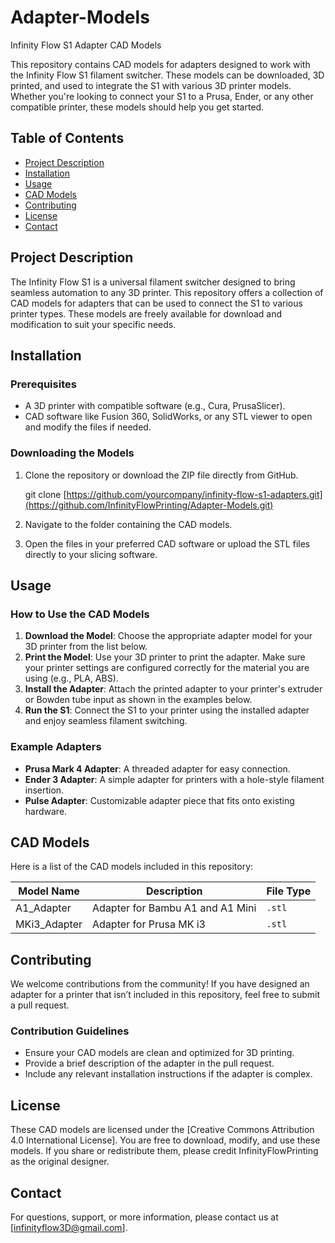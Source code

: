 # Adapter-Models
Infinity Flow S1 Adapter CAD Models

This repository contains CAD models for adapters designed to work with the Infinity Flow S1 filament switcher. These models can be downloaded, 3D printed, and used to integrate the S1 with various 3D printer models. Whether you're looking to connect your S1 to a Prusa, Ender, or any other compatible printer, these models should help you get started.

## Table of Contents
- [Project Description](#project-description)
- [Installation](#installation)
- [Usage](#usage)
- [CAD Models](#cad-models)
- [Contributing](#contributing)
- [License](#license)
- [Contact](#contact)

## Project Description

The Infinity Flow S1 is a universal filament switcher designed to bring seamless automation to any 3D printer. This repository offers a collection of CAD models for adapters that can be used to connect the S1 to various printer types. These models are freely available for download and modification to suit your specific needs.

## Installation

### Prerequisites
- A 3D printer with compatible software (e.g., Cura, PrusaSlicer).
- CAD software like Fusion 360, SolidWorks, or any STL viewer to open and modify the files if needed.

### Downloading the Models
1. Clone the repository or download the ZIP file directly from GitHub.
   
   git clone [https://github.com/yourcompany/infinity-flow-s1-adapters.git](https://github.com/InfinityFlowPrinting/Adapter-Models.git)
   
3. Navigate to the folder containing the CAD models.
4. Open the files in your preferred CAD software or upload the STL files directly to your slicing software.

## Usage

### How to Use the CAD Models
1. **Download the Model**: Choose the appropriate adapter model for your 3D printer from the list below.
2. **Print the Model**: Use your 3D printer to print the adapter. Make sure your printer settings are configured correctly for the material you are using (e.g., PLA, ABS).
3. **Install the Adapter**: Attach the printed adapter to your printer's extruder or Bowden tube input as shown in the examples below.
4. **Run the S1**: Connect the S1 to your printer using the installed adapter and enjoy seamless filament switching.

### Example Adapters
- **Prusa Mark 4 Adapter**: A threaded adapter for easy connection.
- **Ender 3 Adapter**: A simple adapter for printers with a hole-style filament insertion.
- **Pulse Adapter**: Customizable adapter piece that fits onto existing hardware.

## CAD Models

Here is a list of the CAD models included in this repository:

| Model Name       | Description                                              | File Type |
|------------------|----------------------------------------------------------|-----------|
| A1_Adapter       | Adapter for Bambu A1 and A1 Mini                         | `.stl`    |
| MKi3_Adapter     | Adapter for Prusa MK i3                                  | `.stl`    |

## Contributing

We welcome contributions from the community! If you have designed an adapter for a printer that isn’t included in this repository, feel free to submit a pull request.

### Contribution Guidelines
- Ensure your CAD models are clean and optimized for 3D printing.
- Provide a brief description of the adapter in the pull request.
- Include any relevant installation instructions if the adapter is complex.

## License

These CAD models are licensed under the [Creative Commons Attribution 4.0 International License]. You are free to download, modify, and use these models. If you share or redistribute them, please credit InfinityFlowPrinting as the original designer.

## Contact

For questions, support, or more information, please contact us at [infinityflow3D@gmail.com].
